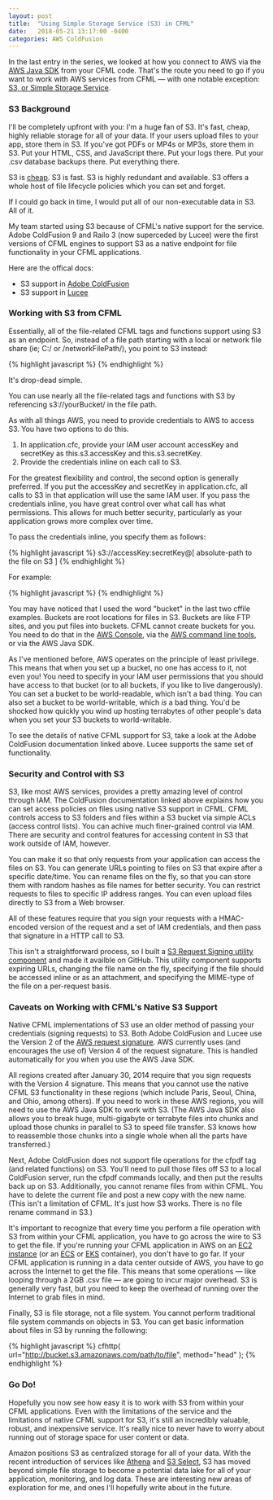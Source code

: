 ```yaml
---
layout: post
title:  "Using Simple Storage Service (S3) in CFML"
date:   2018-05-21 13:17:00 -0400
categories: AWS ColdFusion
---
```


In the last entry in the series, we looked at how you connect to AWS via the [AWS Java SDK](https://aws.amazon.com/sdk-for-java/) from your CFML code. That's the route you need to go if you want to work with AWS services from CFML &mdash; with one notable exception: [S3, or Simple Storage Service](https://aws.amazon.com/s3/).

### S3 Background

I'll be completely upfront with you: I'm a huge fan of S3. It's fast, cheap, highly reliable storage for all of your data. If your users upload files to your app, store them in S3. If you've got PDFs or MP4s or MP3s, store them in S3. Put your HTML, CSS, and JavaScript there. Put your logs there. Put your .csv database backups there. Put everything there. 

S3 is [cheap](https://aws.amazon.com/s3/pricing/). S3 is fast. S3 is highly redundant and available. S3 offers a whole host of file lifecycle policies which you can set and forget.

If I could go back in time, I would put all of our non-executable data in S3. All of it.

My team started using S3 because of CFML's native support for the service. Adobe ColdFusion 9 and Railo 3 (now superceded by Lucee) were the first versions of CFML engines to support S3 as a native endpoint for file functionality in your CFML applications.

Here are the offical docs:

- S3 support in [Adobe ColdFusion](https://help.adobe.com/en_US/ColdFusion/9.0/Developing/WSd160b5fdf5100e8f-4439fdac128193edfd6-7f0a.html)
- S3 support in [Lucee](http://docs.lucee.org/guides/Various/file-system.html)

### Working with S3 from CFML

Essentially, all of the file-related CFML tags and functions support using S3 as an endpoint. So, instead of a file path starting with a local or network file share (ie; C:/ or /networkFilePath/), you point to S3 instead:

{% highlight javascript %}
<cffile action="read" file="s3://testbucket/test.txt" variable="data"/>
{% endhighlight %}

It's drop-dead simple.

You can use nearly all the file-related tags and functions with S3 by referencing s3://yourBucket/ in the file path.

As with all things AWS, you need to provide credentials to AWS to access S3. You have two options to do this.

1. In application.cfc, provide your IAM user account accessKey and secretKey as this.s3.accessKey and this.s3.secretKey.
2. Provide the credentials inline on each call to S3.

For the greatest flexibility and control, the second option is generally preferred. If you put the accessKey and secretKey in application.cfc, all calls to S3 in that application will use the same IAM user. If you pass the credentials inline, you have great control over what call has what permissions. This allows for much better security, particularly as your application grows more complex over time.

To pass the credentials inline, you specify them as follows:

{% highlight javascript %}
s3://accessKey:secretKey@[ absolute-path to the file on S3 ]
{% endhighlight %}

For example:

{% highlight javascript %}
<cffile action=“read” file=“s3://accessKey:secretKey@somebucket/somefile.txt” variable=“fileData” />
{% endhighlight %}

You may have noticed that I used the word "bucket" in the last two cffile examples. Buckets are root locations for files in S3. Buckets are like FTP sites, and you put files into buckets. CFML cannot create buckets for you. You need to do that in the [AWS Console](https://console.aws.amazon.com/console/home), via the [AWS command line tools](https://aws.amazon.com/cli/), or via the AWS Java SDK.

As I've mentioned before, AWS operates on the principle of least privilege. This means that when you set up a bucket, no one has access to it, not even you! You need to specify in your IAM user permissions that you should have access to that bucket (or to all buckets, if you like to live dangerously). You can set a bucket to be world-readable, which isn't a bad thing. You can also set a bucket to be world-writable, which *is* a bad thing. You'd be shocked how quickly you wind up hosting terrabytes of other people's data when you set your S3 buckets to world-writable.

To see the details of native CFML support for S3, take a look at the Adobe ColdFusion documentation linked above. Lucee supports the same set of functionality.

### Security and Control with S3

S3, like most AWS services, provides a pretty amazing level of control through IAM. The ColdFusion documentation linked above explains how you can set access policies on files using native S3 support in CFML. CFML controls access to S3 folders and files within a S3 bucket via simple ACLs (access control lists). You can achive much finer-grained control via IAM. There are security and control features for accessing content in S3 that work outside of IAM, however.

You can make it so that only requests from your application can access the files on S3. You can generate URLs pointing to files on S3 that expire after a specific date/time. You can rename files on the fly, so that you can store them with random hashes as file names for better security. You can restrict requests to files to specific IP address ranges. You can even upload files directly to S3 from a Web browser.

All of these features require that you sign your requests with a HMAC-encoded version of the request and a set of IAM credentials, and then pass that signature in a HTTP call to S3.

This isn't a straightforward process, so I built a [S3 Request Signing utility component](https://github.com/brianklaas/ctlS3utils) and made it availble on GitHub. This utility component supports expiring URLs, changing the file name on the fly, specifying if the file should be accessed inline or as an attachment, and specifying the MIME-type of the file on a per-request basis.

### Caveats on Working with CFML's Native S3 Support

Native CFML implementations of S3 use an older method of passing your credentials (signing requests) to S3. Both Adobe ColdFusion and Lucee use the Version 2 of the [AWS request signature](https://docs.aws.amazon.com/general/latest/gr/signing_aws_api_requests.html). AWS currently uses (and encourages the use of) Version 4 of the request signature. This is handled automatically for you when you use the AWS Java SDK.

All regions created after January 30, 2014 require that you sign requests with the Version 4 signature. This means that you cannot use the native CFML S3 functionality in these regions (which include Paris, Seoul, China, and Ohio, among others). If you need to work in these AWS regions, you will need to use the AWS Java SDK to work with S3. (The AWS Java SDK also allows you to break huge, multi-gigabyte or terrabyte files into chunks and upload those chunks in parallel to S3 to speed file transfer. S3 knows how to reassemble those chunks into a single whole when all the parts have transferred.)

Next, Adobe ColdFusion does not support file operations for the cfpdf tag (and related functions) on S3. You'll need to pull those files off S3 to a local ColdFusion server, run the cfpdf commands locally, and then put the results back up on S3. Additionally, you cannot rename files from within CFML. You have to delete the current file and post a new copy with the new name. (This isn't a limitation of CFML. It's just how S3 works. There is no file rename command in S3.)

It's important to recognize that every time you perform a file operation with S3 from within your CFML application, you have to go across the wire to S3 to get the file. If you're running your CFML application in AWS on an [EC2 instance](https://aws.amazon.com/ec2/) (or an [ECS](https://aws.amazon.com/ecs/) or [EKS](https://aws.amazon.com/eks/) container), you don't have to go far. If your CFML application is running in a data center outside of AWS, you have to go across the Internet to get the file. This means that some operations &mdash; like looping through a 2GB .csv file &mdash; are going to incur major overhead. S3 is generally very fast, but you need to keep the overhead of running over the Internet to grab files in mind.

Finally, S3 is file storage, not a file system. You cannot perform traditional file system commands on objects in S3. You can get basic information about files in S3 by running the following:

{% highlight javascript %}
cfhttp( url="http://bucket.s3.amazonaws.com/path/to/file", method="head" );
{% endhighlight %}

### Go Do!

Hopefully you now see how easy it is to work with S3 from within your CFML applications. Even with the limitations of the service and the limitations of native CFML support for S3, it's still an incredibly valuable, robust, and inexpensive service. It's really nice to never have to worry about running out of storage space for user content or data. 

Amazon positions S3 as centralized storage for all of your data. With the recent introduction of services like [Athena](https://aws.amazon.com/athena/) and [S3 Select](https://aws.amazon.com/blogs/aws/s3-glacier-select/), S3 has moved beyond simple file storage to become a potential data lake for all of your application, monitoring, and log data. These are interesting new areas of exploration for me, and ones I'll hopefully write about in the future.